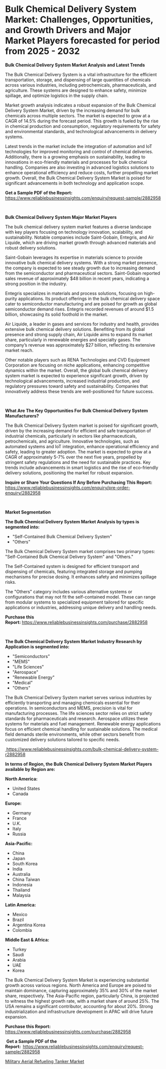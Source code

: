<p><h1>Bulk Chemical Delivery System Market: Challenges, Opportunities, and Growth Drivers and Major Market Players forecasted for period from 2025 - 2032</h1></p><p><strong>Bulk Chemical Delivery System Market Analysis and Latest Trends</strong></p>
<p><p>The Bulk Chemical Delivery System is a vital infrastructure for the efficient transportation, storage, and dispensing of large quantities of chemicals across various industries, including petrochemicals, pharmaceuticals, and agriculture. These systems are designed to enhance safety, minimize spillage, and optimize logistics in the supply chain.</p><p>Market growth analysis indicates a robust expansion of the Bulk Chemical Delivery System Market, driven by the increasing demand for bulk chemicals across multiple sectors. The market is expected to grow at a CAGR of 14.5% during the forecast period. This growth is fueled by the rise in chemical production and consumption, regulatory requirements for safety and environmental standards, and technological advancements in delivery systems.</p><p>Latest trends in the market include the integration of automation and IoT technologies for improved monitoring and control of chemical deliveries. Additionally, there is a growing emphasis on sustainability, leading to innovations in eco-friendly materials and processes for bulk chemical handling. Companies are also investing in advanced logistics solutions to enhance operational efficiency and reduce costs, further propelling market growth. Overall, the Bulk Chemical Delivery System Market is poised for significant advancements in both technology and application scope.</p></p>
<p><strong>Get a Sample PDF of the Report:&nbsp;</strong> <a href="https://www.reliablebusinessinsights.com/enquiry/request-sample/2882958?utm_campaign=3086&utm_medium=2&utm_source=Github&utm_content=ia&utm_term=13032025&utm_id=bulk-chemical-delivery-system">https://www.reliablebusinessinsights.com/enquiry/request-sample/2882958</a></p>
<p>&nbsp;</p>
<p><strong>Bulk Chemical Delivery System Major Market Players</strong></p>
<p><p>The bulk chemical delivery system market features a diverse landscape with key players focusing on technology innovation, scalability, and sustainability. Notable companies include Saint-Gobain, Entegris, and Air Liquide, which are driving market growth through advanced materials and robust delivery solutions.</p><p>Saint-Gobain leverages its expertise in materials science to provide innovative bulk chemical delivery systems. With a strong market presence, the company is expected to see steady growth due to increasing demand from the semiconductor and pharmaceutical sectors. Saint-Gobain reported sales revenue of approximately $48 billion in recent years, indicating a strong position in the industry.</p><p>Entegris specializes in materials and process solutions, focusing on high-purity applications. Its product offerings in the bulk chemical delivery space cater to semiconductor manufacturing and are poised for growth as global semiconductor demand rises. Entegris recorded revenues of around $1.5 billion, showcasing its solid foothold in the market.</p><p>Air Liquide, a leader in gases and services for industry and health, provides extensive bulk chemical delivery solutions. Benefiting from its global presence and strong supply chain, Air Liquide aims to expand its market share, particularly in renewable energies and specialty gases. The company’s revenue was approximately $27 billion, reflecting its extensive market reach.</p><p>Other notable players such as RENA Technologies and CVD Equipment Corporation are focusing on niche applications, enhancing competitive dynamics within the market. Overall, the global bulk chemical delivery system market is expected to experience significant growth, driven by technological advancements, increased industrial production, and regulatory pressures toward safety and sustainability. Companies that innovatively address these trends are well-positioned for future success.</p></p>
<p>&nbsp;</p>
<p><strong>What Are The Key Opportunities For Bulk Chemical Delivery System Manufacturers?</strong></p>
<p><p>The Bulk Chemical Delivery System market is poised for significant growth, driven by the increasing demand for efficient and safe transportation of industrial chemicals, particularly in sectors like pharmaceuticals, petrochemicals, and agriculture. Innovative technologies, such as automated systems and IoT integration, enhance operational efficiency and safety, leading to greater adoption. The market is expected to grow at a CAGR of approximately 5-7% over the next five years, propelled by stringent safety regulations and the need for sustainable practices. Key trends include advancements in smart logistics and the rise of eco-friendly delivery solutions, positioning the market for robust expansion.</p></p>
<p><strong>Inquire or Share Your Questions If Any Before Purchasing This Report:</strong> <a href="https://www.reliablebusinessinsights.com/enquiry/pre-order-enquiry/2882958?utm_campaign=3086&utm_medium=2&utm_source=Github&utm_content=ia&utm_term=13032025&utm_id=bulk-chemical-delivery-system">https://www.reliablebusinessinsights.com/enquiry/pre-order-enquiry/2882958</a></p>
<p>&nbsp;</p>
<p><strong>Market Segmentation</strong></p>
<p><strong>The Bulk Chemical Delivery System Market Analysis by types is segmented into:</strong></p>
<p><ul><li>"Self-Contained Bulk Chemical Delivery System"</li><li>"Others"</li></ul></p>
<p><p>The Bulk Chemical Delivery System market comprises two primary types: "Self-Contained Bulk Chemical Delivery System" and "Others." </p><p>The Self-Contained system is designed for efficient transport and dispensing of chemicals, featuring integrated storage and pumping mechanisms for precise dosing. It enhances safety and minimizes spillage risks. </p><p>The "Others" category includes various alternative systems or configurations that may not fit the self-contained model. These can range from modular systems to specialized equipment tailored for specific applications or industries, addressing unique delivery and handling needs.</p></p>
<p><strong>Purchase this Report:&nbsp;</strong><a href="https://www.reliablebusinessinsights.com/purchase/2882958?utm_campaign=3086&utm_medium=2&utm_source=Github&utm_content=ia&utm_term=13032025&utm_id=bulk-chemical-delivery-system">https://www.reliablebusinessinsights.com/purchase/2882958</a></p>
<p>&nbsp;</p>
<p><strong>The Bulk Chemical Delivery System Market Industry Research by Application is segmented into:</strong></p>
<p><ul><li>"Semiconductors"</li><li>"MEMS"</li><li>"Life Sciences"</li><li>"Aerospace"</li><li>"Renewable Energy"</li><li>"Medical"</li><li>"Others"</li></ul></p>
<p><p>The Bulk Chemical Delivery System market serves various industries by efficiently transporting and managing chemicals essential for their operations. In semiconductors and MEMS, precision is vital for manufacturing processes. The life sciences sector relies on strict safety standards for pharmaceuticals and research. Aerospace utilizes these systems for materials and fuel management. Renewable energy applications focus on efficient chemical handling for sustainable solutions. The medical field demands sterile environments, while other sectors benefit from customized delivery solutions tailored to specific needs.</p></p>
<p><a href="https://www.reliablebusinessinsights.com/bulk-chemical-delivery-system-r2882958?utm_campaign=3086&utm_medium=2&utm_source=Github&utm_content=ia&utm_term=13032025&utm_id=bulk-chemical-delivery-system">&nbsp;https://www.reliablebusinessinsights.com/bulk-chemical-delivery-system-r2882958</a></p>
<p><strong>In terms of Region, the Bulk Chemical Delivery System Market Players available by Region are:</strong></p>
<p>
    <p> <strong> North America: </strong>
        <ul>
            <li>United States</li>
            <li>Canada</li>
        </ul>
        </p> 
    <p> <strong> Europe: </strong>
        <ul>
            <li>Germany</li>
            <li>France</li>
            <li>U.K.</li>
            <li>Italy</li>
            <li>Russia</li>
        </ul>
        </p> 
    <p> <strong> Asia-Pacific: </strong>
        <ul>
            <li>China</li>
            <li>Japan</li>
            <li>South Korea</li>
            <li>India</li>
            <li>Australia</li>
            <li>China Taiwan</li>
            <li>Indonesia</li>
            <li>Thailand</li>
            <li>Malaysia</li>
        </ul>
        </p> 
    <p> <strong> Latin America: </strong>
        <ul>
            <li>Mexico</li>
            <li>Brazil</li>
            <li>Argentina Korea</li>
            <li>Colombia</li>
        </ul>
        </p> 
    <p> <strong> Middle East & Africa: </strong>
        <ul>
            <li>Turkey</li>
            <li>Saudi</li>
            <li>Arabia</li>
            <li>UAE</li>
            <li>Korea</li>
        </ul>
    </p>
    </p>
<p><p>The Bulk Chemical Delivery System Market is experiencing substantial growth across various regions. North America and Europe are poised to maintain dominance, capturing approximately 35% and 30% of the market share, respectively. The Asia-Pacific region, particularly China, is projected to witness the highest growth rate, with a market share of around 25%. The USA remains a significant contributor, accounting for about 20%. Strong industrialization and infrastructure development in APAC will drive future expansion.</p></p>
<p><strong>Purchase this Report: </strong><a href="https://www.reliablebusinessinsights.com/purchase/2882958?utm_campaign=3086&utm_medium=2&utm_source=Github&utm_content=ia&utm_term=13032025&utm_id=bulk-chemical-delivery-system">https://www.reliablebusinessinsights.com/purchase/2882958</a></p>
<p>&nbsp;<strong>Get a Sample PDF of the Report:&nbsp;&nbsp;</strong><a href="https://www.reliablebusinessinsights.com/enquiry/request-sample/2882958?utm_campaign=3086&utm_medium=2&utm_source=Github&utm_content=ia&utm_term=13032025&utm_id=bulk-chemical-delivery-system">https://www.reliablebusinessinsights.com/enquiry/request-sample/2882958</a></p>
<p><strong></strong></p>
<p><p><a href="https://github.com/sadimsamid/Market-Research-Report-List-1/blob/main/military-aerial-refueling-tanker-market.md?utm_campaign=3086&utm_medium=2&utm_source=Github&utm_content=ia&utm_term=13032025&utm_id=bulk-chemical-delivery-system">Military Aerial Refueling Tanker Market</a></p></p>